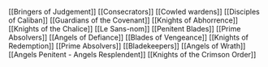 [[Bringers of Judgement]]
[[Consecrators]]
[[Cowled wardens]]
[[Disciples of Caliban]]
[[Guardians of the Covenant]]
[[Knights of Abhorrence]]
[[Knights of the Chalice]]
[[Le Sans-nom]]
[[Penitent Blades]]
[[Prime Absolvers]]
[[Angels of Defiance]]
[[Blades of Vengeance]]
[[Knights of Redemption]]
[[Prime Absolvers]]
[[Bladekeepers]]
[[Angels of Wrath]]
[[Angels Penitent - Angels Resplendent]]
[[Knights of the Crimson Order]]
